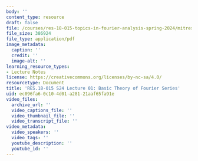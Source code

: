 ```yaml
---
body: ''
content_type: resource
draft: false
file: /courses/res-18-015-topics-in-fourier-analysis-spring-2024/mitres_18_015_s24_lec01.pdf
file_size: 386924
file_type: application/pdf
image_metadata:
  caption: ''
  credit: ''
  image-alt: ''
learning_resource_types:
- Lecture Notes
license: https://creativecommons.org/licenses/by-nc-sa/4.0/
resourcetype: Document
title: 'RES.18-015 S24 Lecture 01: Basic Theory of Fourier Series'
uid: ec096fa6-0c10-4d01-a281-21aaf65fa91e
video_files:
  archive_url: ''
  video_captions_file: ''
  video_thumbnail_file: ''
  video_transcript_file: ''
video_metadata:
  video_speakers: ''
  video_tags: ''
  youtube_description: ''
  youtube_id: ''
---
```

